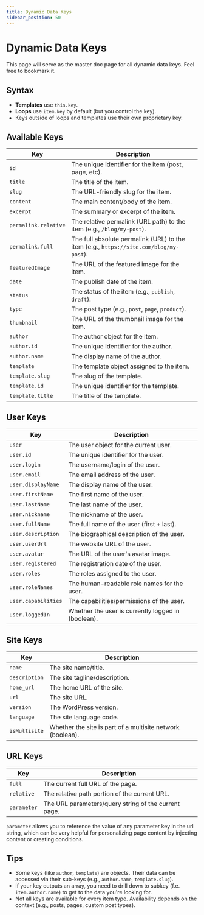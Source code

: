 ```yaml
---
title: Dynamic Data Keys
sidebar_position: 50
---
```


# Dynamic Data Keys 

This page will serve as the master doc page for all dynamic data keys. Feel free to bookmark it.

## Syntax
- **Templates** use `this.key`.
- **Loops** use `item.key` by default (but you control the key).
- Keys outside of loops and templates use their own proprietary key.

## Available Keys

| Key                | Description                                                                 |
|--------------------|-----------------------------------------------------------------------------|
| `id`               | The unique identifier for the item (post, page, etc).                       |
| `title`            | The title of the item.                                                      |
| `slug`             | The URL-friendly slug for the item.                                         |
| `content`          | The main content/body of the item.                                          |
| `excerpt`          | The summary or excerpt of the item.                                         |
| `permalink.relative` | The relative permalink (URL path) to the item (e.g., `/blog/my-post`).    |
| `permalink.full`   | The full absolute permalink (URL) to the item (e.g., `https://site.com/blog/my-post`). |
| `featuredImage`    | The URL of the featured image for the item.                                 |
| `date`             | The publish date of the item.                                               |
| `status`           | The status of the item (e.g., `publish`, `draft`).                          |
| `type`             | The post type (e.g., `post`, `page`, `product`).                            |
| `thumbnail`        | The URL of the thumbnail image for the item.                                |
| `author`           | The author object for the item.                                             |
| `author.id`        | The unique identifier for the author.                                       |
| `author.name`      | The display name of the author.                                             |
| `template`         | The template object assigned to the item.                                   |
| `template.slug`    | The slug of the template.                                                   |
| `template.id`      | The unique identifier for the template.                                     |
| `template.title`   | The title of the template.                                                  |

## User Keys

| Key                | Description                                                                 |
|--------------------|-----------------------------------------------------------------------------|
| `user`             | The user object for the current user.                                       |
| `user.id`          | The unique identifier for the user.                                         |
| `user.login`       | The username/login of the user.                                             |
| `user.email`       | The email address of the user.                                              |
| `user.displayName` | The display name of the user.                                               |
| `user.firstName`   | The first name of the user.                                                 |
| `user.lastName`    | The last name of the user.                                                  |
| `user.nickname`    | The nickname of the user.                                                   |
| `user.fullName`    | The full name of the user (first + last).                                  |
| `user.description` | The biographical description of the user.                                   |
| `user.userUrl`     | The website URL of the user.                                                |
| `user.avatar`      | The URL of the user's avatar image.                                        |
| `user.registered`  | The registration date of the user.                                          |
| `user.roles`       | The roles assigned to the user.                                             |
| `user.roleNames`   | The human-readable role names for the user.                               |
| `user.capabilities`| The capabilities/permissions of the user.                                  |
| `user.loggedIn`    | Whether the user is currently logged in (boolean).                        |

## Site Keys

| Key                | Description                                                                 |
|--------------------|-----------------------------------------------------------------------------|
| `name`             | The site name/title.                                                        |
| `description`      | The site tagline/description.                                               |
| `home_url`         | The home URL of the site.                                                   |
| `url`              | The site URL.                                                               |
| `version`          | The WordPress version.                                                      |
| `language`         | The site language code.                                                     |
| `isMultisite`      | Whether the site is part of a multisite network (boolean).                |

## URL Keys

| Key                | Description                                                                 |
|--------------------|-----------------------------------------------------------------------------|
| `full`             | The current full URL of the page.                                           |
| `relative`         | The relative path portion of the current URL.                                        |
| `parameter`            | The URL parameters/query string of the current page.                       |

`parameter` allows you to reference the value of any parameter key in the url string, which can be very helpful for personalizing page content by injecting content or creating conditions.

## Tips
- Some keys (like `author`, `template`) are objects. Their data can be accessed via their sub-keys (e.g., `author.name`, `template.slug`).
- If your key outputs an array, you need to drill down to subkey (f.e. `item.author.name`) to get to the data you're looking for.
- Not all keys are available for every item type. Availability depends on the context (e.g., posts, pages, custom post types).